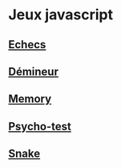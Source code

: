 # Jeux javascript
## [Echecs](WebContent/chess/README.md)
## [Démineur](WebContent/demineur/README.md)
## [Memory](WebContent/memory/README.md)
## [Psycho-test](WebContent/psycho/README.md)
## [Snake](WebContent/snake/README.md)
